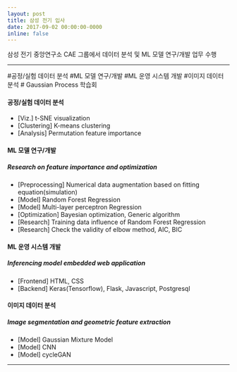 ```yaml
---
layout: post
title: 삼성 전기 입사
date: 2017-09-02 00:00:00-0000
inline: false
---
```


삼성 전기 중앙연구소 CAE 그룹에서 데이터 분석 및 ML 모델 연구/개발 업무 수행

***

\#공정/실험 데이터 분석 \#ML 모델 연구/개발 \#ML 운영 시스템 개발 \#이미지 데이터 분석 \# Gaussian Process 학습회

#### 공정/실험 데이터 분석
- [Viz.] t-SNE visualization
- [Clustering] K-means clustering
- [Analysis] Permutation feature importance


#### ML 모델 연구/개발
##### Research on feature importance and optimization
- [Preprocessing] Numerical data augmentation based on fitting equation(simulation)
- [Model] Random Forest Regression
- [Model] Multi-layer perceptron Regression
- [Optimization] Bayesian optimization, Generic algorithm
- [Research] Training data influence of Random Forest Regression
- [Research] Check the validity of elbow method, AIC, BIC


#### ML 운영 시스템 개발
##### Inferencing model embedded web application
- [Frontend] HTML, CSS
- [Backend] Keras(Tensorflow), Flask, Javascript, Postgresql


#### 이미지 데이터 분석
##### Image segmentation and geometric feature extraction 
- [Model] Gaussian Mixture Model
- [Model] CNN
- [Model] cycleGAN


***
